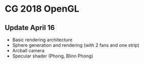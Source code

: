 # CG 2018 OpenGL

## Update April 16
- Basic rendering architecture
- Sphere generation and rendering (with 2 fans and one strip)
- Arcball camera
- Specular shader (Phong, Blinn Phong)
